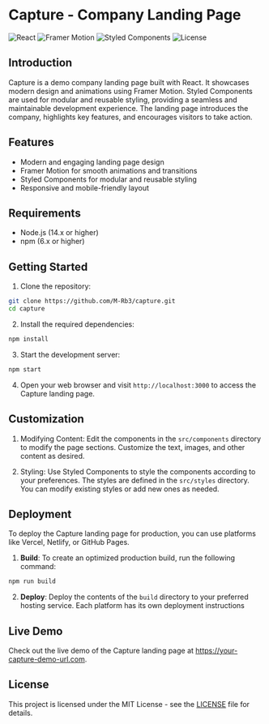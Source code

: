 # Capture - Company Landing Page

![React](https://img.shields.io/badge/react-17.0-blue.svg)
![Framer Motion](https://img.shields.io/badge/framer%20motion-4.1-orange.svg)
![Styled Components](https://img.shields.io/badge/styled%20components-5.3-purple.svg)
![License](https://img.shields.io/badge/license-MIT-green.svg)

## Introduction

Capture is a demo company landing page built with React. It showcases modern design and animations using Framer Motion. Styled Components are used for modular and reusable styling, providing a seamless and maintainable development experience. The landing page introduces the company, highlights key features, and encourages visitors to take action.

## Features

- Modern and engaging landing page design
- Framer Motion for smooth animations and transitions
- Styled Components for modular and reusable styling
- Responsive and mobile-friendly layout

## Requirements

- Node.js (14.x or higher)
- npm (6.x or higher)

## Getting Started

1. Clone the repository:

```bash
git clone https://github.com/M-Rb3/capture.git
cd capture
```

2. Install the required dependencies:
```bash
npm install
```

3. Start the development server:
```bash
npm start
```

4. Open your web browser and visit `http://localhost:3000` to access the Capture landing page.

## Customization

1. Modifying Content: Edit the components in the `src/components` directory to modify the page sections. Customize the text, images, and other content as desired.

2. Styling: Use Styled Components to style the components according to your preferences. The styles are defined in the `src/styles` directory. You can modify existing styles or add new ones as needed.

## Deployment
To deploy the Capture landing page for production, you can use platforms like Vercel, Netlify, or GitHub Pages.

1. **Build**: To create an optimized production build, run the following command:
```bash
npm run build
```

2. **Deploy**: Deploy the contents of the `build` directory to your preferred hosting service. Each platform has its own deployment instructions


## Live Demo
Check out the live demo of the Capture landing page at https://your-capture-demo-url.com.

## License
This project is licensed under the MIT License - see the [LICENSE](https://opensource.org/license/mit/) file for details.


   
